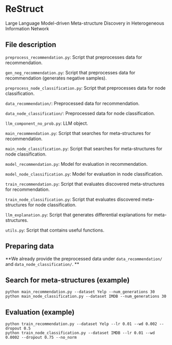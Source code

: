# ReStruct
Large Language Model-driven Meta-structure Discovery in Heterogeneous Information Network

## File description
`preprocess_recommendation.py`: Script that preprocesses data for recommendation.

`gen_neg_recommendation.py`: Script that preprocesses data for recommendation (generates negative samples).

`preprocess_node_classification.py`: Script that preprocesses data for node classification.

`data_recommendation/`: Preprocessed data for recommendation.

`data_node_classification/`: Preprocessed data for node classification.

`llm_component_no_prob.py`: LLM object.

`main_recommendation.py`: Script that searches for meta-structures for recommendation.

`main_node_classification.py`: Script that searches for meta-structures for node classification.

`model_recommendation.py`: Model for evaluation in recommendation.

`model_node_classification.py`: Model for evaluation in node classification.

`train_recommendation.py`: Script that evaluates discovered meta-structures for recommendation.

`train_node_classification.py`: Script that evaluates discovered meta-structures for node classification.

`llm_explanation.py`: Script that generates differential explanations for meta-structures.

`utils.py`: Script that contains useful functions.

## Preparing data
**We already provide the preprocessed data under `data_recommendation/` and `data_node_classification/`. **

## Search for meta-structures (example)
```shell
python main_recommendation.py --dataset Yelp --num_generations 30
python main_node_classification.py --dataset IMDB --num_generations 30
```

## Evaluation (example)
```shell
python train_recommendation.py --dataset Yelp --lr 0.01 --wd 0.002 --dropout 0.5  
python train_node_classification.py --dataset IMDB --lr 0.01 --wd 0.0002 --dropout 0.75 --no_norm 
```
